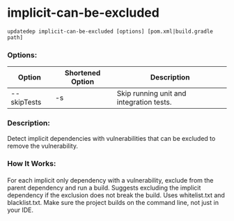 # implicit-can-be-excluded

```
updatedep implicit-can-be-excluded [options] [pom.xml|build.gradle path]
```

###
### Options:

 | Option      | Shortened Option | Description |
 |-------------|------------------|-------------|
 | --skipTests | -s               | Skip running unit and integration tests. |

####
### Description:
Detect implicit dependencies with vulnerabilities that can be excluded to remove the vulnerability.
### How It Works:
####
For each implicit only dependency with a vulnerability, exclude from the parent dependency and run a build. Suggests excluding the implicit dependency if the exclusion does not break the build. Uses whitelist.txt and blacklist.txt. Make sure the project builds on the command line, not just in your IDE.
